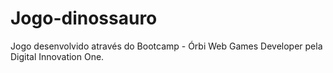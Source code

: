 # Jogo-dinossauro
Jogo desenvolvido através do Bootcamp - Órbi Web Games Developer pela Digital Innovation One.
